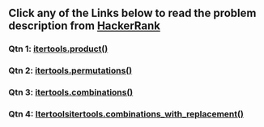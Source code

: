 ## Click any of the Links below to read the problem description from [HackerRank](https://www.hackerrank.com/)

### Qtn 1: [itertools.product()](https://www.hackerrank.com/challenges/itertools-product/problem?isFullScreen=true)

### Qtn 2: [itertools.permutations()](https://www.hackerrank.com/challenges/itertools-permutations/problem?isFullScreen=true)

### Qtn 3: [itertools.combinations()](https://www.hackerrank.com/challenges/itertools-combinations/problem?isFullScreen=true)

### Qtn 4: [Itertoolsitertools.combinations_with_replacement()](https://www.hackerrank.com/challenges/itertools-combinations-with-replacement/problem?isFullScreen=true)
